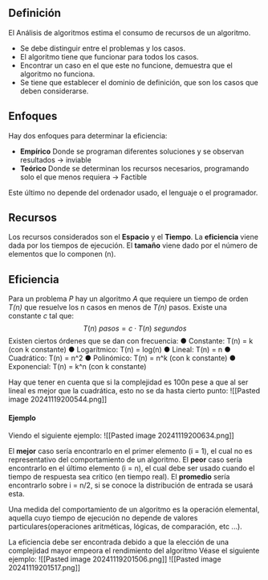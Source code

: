 ## Definición
El Análisis de algoritmos estima el consumo de recursos de un algoritmo. 
+ Se debe distinguir entre el problemas y los casos. 
+ El algoritmo tiene que funcionar para todos los casos.
+ Encontrar un caso en el que este no funcione, demuestra que el algoritmo no funciona.
+ Se tiene que establecer el dominio de definición, que son los casos que deben considerarse.
## Enfoques
Hay dos enfoques para determinar la eficiencia:
+ **Empírico** Donde se programan diferentes soluciones y se observan resultados $\rightarrow$ inviable
+ **Teórico** Donde se determinan los recursos necesarios, programando solo el que menos requiera $\rightarrow$ Factible

Este último no depende del ordenador usado, el lenguaje o el programador.
## Recursos
Los recursos considerados son el **Espacio** y el **Tiempo**. La **eficiencia** viene dada por los tiempos de ejecución. El **tamaño** viene dado por el número de elementos que lo componen (n).
## Eficiencia
Para un problema *P* hay un algoritmo *A* que requiere un tiempo de orden *T(n)* que resuelve los n casos en menos de *T(n)* pasos. Existe una constante *c* tal que: $$T(n)\ pasos = c·T(n)\ segundos$$
Existen ciertos órdenes que se dan con frecuencia:
● Constante: T(n) = k (con k constante) 
● Logarítmico: T(n) = log(n) 
● Lineal: T(n) = n 
● Cuadrático: T(n) = n^2 
● Polinómico: T(n) = n^k (con k constante) 
● Exponencial: T(n) = k^n (con k constante)

Hay que tener en cuenta que si la complejidad es 100n pese a que al ser lineal es mejor que la cuadrática, esto no se da hasta cierto punto:
![[Pasted image 20241119200544.png]]

#### Ejemplo

Viendo el siguiente ejemplo:
![[Pasted image 20241119200634.png]]

El **mejor** caso sería encontrarlo en el primer elemento (i = 1), el cual no es representativo del comportamiento de un algoritmo.
El **peor** caso sería encontrarlo en el último elemento (i = n), el cual debe ser usado cuando el tiempo de respuesta sea crítico (en tiempo real).
El **promedio** sería encontrarlo sobre i = n/2, si se conoce la distribución de entrada se usará esta.

Una medida del comportamiento de un algoritmo es la operación elemental, aquella cuyo tiempo de ejecución no depende de valores particulares(operaciones aritméticas, lógicas, de comparación, etc ...).

La eficiencia debe ser encontrada debido a que la elección de una complejidad mayor empeora el rendimiento del algoritmo
Véase el siguiente ejemplo:
![[Pasted image 20241119201506.png]]
![[Pasted image 20241119201517.png]]
